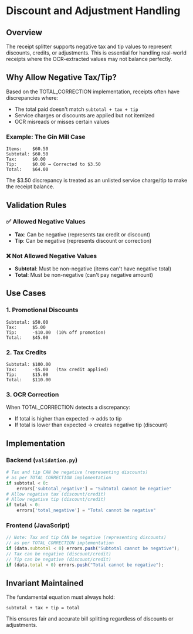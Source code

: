 # Discount and Adjustment Handling

## Overview
The receipt splitter supports negative tax and tip values to represent discounts, credits, or adjustments. This is essential for handling real-world receipts where the OCR-extracted values may not balance perfectly.

## Why Allow Negative Tax/Tip?

Based on the TOTAL_CORRECTION implementation, receipts often have discrepancies where:
- The total paid doesn't match `subtotal + tax + tip`
- Service charges or discounts are applied but not itemized
- OCR misreads or misses certain values

### Example: The Gin Mill Case
```
Items:    $60.50
Subtotal: $60.50
Tax:      $0.00
Tip:      $0.00 → Corrected to $3.50
Total:    $64.00
```

The $3.50 discrepancy is treated as an unlisted service charge/tip to make the receipt balance.

## Validation Rules

### ✅ Allowed Negative Values
- **Tax**: Can be negative (represents tax credit or discount)
- **Tip**: Can be negative (represents discount or correction)

### ❌ Not Allowed Negative Values
- **Subtotal**: Must be non-negative (items can't have negative total)
- **Total**: Must be non-negative (can't pay negative amount)

## Use Cases

### 1. Promotional Discounts
```
Subtotal: $50.00
Tax:      $5.00
Tip:      -$10.00  (10% off promotion)
Total:    $45.00
```

### 2. Tax Credits
```
Subtotal: $100.00
Tax:      -$5.00   (tax credit applied)
Tip:      $15.00
Total:    $110.00
```

### 3. OCR Correction
When TOTAL_CORRECTION detects a discrepancy:
- If total is higher than expected → adds to tip
- If total is lower than expected → creates negative tip (discount)

## Implementation

### Backend (`validation.py`)
```python
# Tax and tip CAN be negative (representing discounts)
# as per TOTAL_CORRECTION implementation
if subtotal < 0:
    errors['subtotal_negative'] = "Subtotal cannot be negative"
# Allow negative tax (discount/credit)
# Allow negative tip (discount/credit)
if total < 0:
    errors['total_negative'] = "Total cannot be negative"
```

### Frontend (JavaScript)
```javascript
// Note: Tax and tip CAN be negative (representing discounts)
// as per TOTAL_CORRECTION implementation
if (data.subtotal < 0) errors.push("Subtotal cannot be negative");
// Tax can be negative (discount/credit)
// Tip can be negative (discount/credit)
if (data.total < 0) errors.push("Total cannot be negative");
```

## Invariant Maintained
The fundamental equation must always hold:
```
subtotal + tax + tip = total
```

This ensures fair and accurate bill splitting regardless of discounts or adjustments.